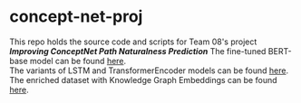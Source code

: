 # concept-net-proj

This repo holds the source code and scripts for Team 08's project ***Improving ConceptNet Path Naturalness Prediction***
The fine-tuned BERT-base model can be found [here](https://github.com/CS4248-Team08/concept-net-proj/tree/lirc572/BERT-finetune).\
The variants of LSTM and TransformerEncoder models can be found [here](https://github.com/CS4248-Team08/concept-net-proj/tree/wp/LSTM-and-TransformerEncoder).\
The enriched dataset with Knowledge Graph Embeddings can be found [here](https://github.com/CS4248-Team08/concept-net-proj/tree/sqf/KG-Embedding).
